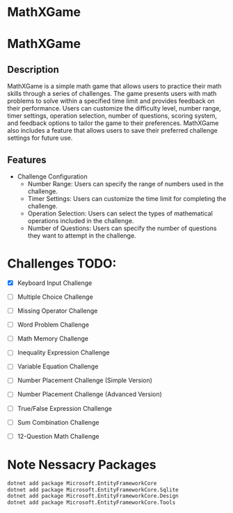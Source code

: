 # MathXGame

 # MathXGame
 ## Description
 MathXGame is a simple math game that allows users to practice their math skills through a series of challenges. The game presents users with math problems to solve within a specified time limit and provides feedback on their performance. Users can customize the difficulty level, number range, timer settings, operation selection, number of questions, scoring system, and feedback options to tailor the game to their preferences. MathXGame also includes a feature that allows users to save their preferred challenge settings for future use.

 ## Features
 - Challenge Configuration
	- Number Range: Users can specify the range of numbers used in the challenge.
	- Timer Settings: Users can customize the time limit for completing the challenge.
	- Operation Selection: Users can select the types of mathematical operations included in the challenge.
	- Number of Questions: Users can specify the number of questions they want to attempt in the challenge.

# Challenges TODO:
- [x] Keyboard Input Challenge
- [ ] Multiple Choice Challenge
- [ ] Missing Operator Challenge
- [ ] Word Problem Challenge
- [ ] Math Memory Challenge
- [ ] Inequality Expression Challenge
- [ ] Variable Equation Challenge
- [ ] Number Placement Challenge (Simple Version)
- [ ] Number Placement Challenge (Advanced Version)
- [ ] True/False Expression Challenge
- [ ] Sum Combination Challenge
- [ ] 12-Question Math Challenge


# Note Nessacry Packages
```bash
dotnet add package Microsoft.EntityFrameworkCore 
dotnet add package Microsoft.EntityFrameworkCore.Sqlite
dotnet add package Microsoft.EntityFrameworkCore.Design
dotnet add package Microsoft.EntityFrameworkCore.Tools
```